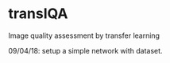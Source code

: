 # transIQA
Image quality assessment by transfer learning

09/04/18: setup a simple network with dataset.
